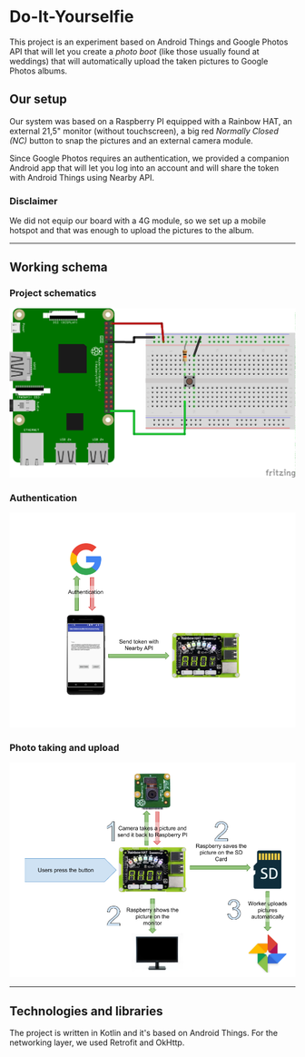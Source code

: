 # Do-It-Yourselfie

This project is an experiment based on Android Things and Google Photos API that will let you create a *photo boot* (like those usually found at weddings) that will automatically upload the taken pictures to Google Photos albums.

## Our setup
Our system was based on a Raspberry PI equipped with a Rainbow HAT, an external 21,5" monitor (without touchscreen), a big red *Normally Closed (NC)* button to snap the pictures and an external camera module.

Since Google Photos requires an authentication, we provided a companion Android app that will let you log into an account and will share the token with Android Things using Nearby API.

### Disclaimer
We did not equip our board with a 4G module, so we set up a mobile hotspot and that was enough to upload the pictures to the album.

_____

## Working schema
### Project schematics

![schematics][schema-img]

### Authentication

![authentication][auth-img]

### Photo taking and upload

![photo][photo-img]

____

## Technologies and libraries

The project is written in Kotlin and it's based on Android Things. For the networking layer, we used Retrofit and OkHttp.


[//]: Resources
[schema-img]: resources/schematics.png
[auth-img]: resources/authentication.png
[photo-img]: resources/photo.png